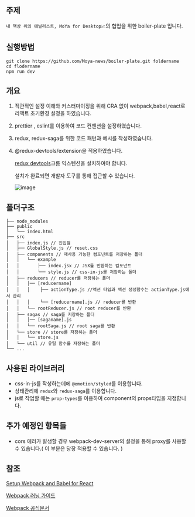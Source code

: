 ## 주제

`내 책상 위의 애널리스트, MoYa for Desktop📈`의 협업을 위한 boiler-plate 입니다.

## 실행방법

```
git clone https://github.com/Moya-news/boiler-plate.git foldername
cd flodername
npm run dev
```

## 개요

1. 직관적인 설정 이해와 커스터마이징을 위해 CRA 없이 webpack,babel,react로 리액트 초기환경 설정을 하였습니다.
2. prettier , eslint를 이용하여 코드 컨벤션을 설정하였습니다.
3. redux, redux-saga를 위한 코드 패턴과 예시를 작성하였습니다.
4. @redux-devtools/extension을 적용하였습니다.

   [redux devtools](https://chrome.google.com/webstore/detail/redux-devtools/lmhkpmbekcpmknklioeibfkpmmfibljd)크롬 익스텐션을 설치하여야 합니다.

   설치가 완료되면 개발자 도구를 통해 접근할 수 있습니다.

   ![image](https://user-images.githubusercontent.com/79688915/154262098-6488e419-96b6-4284-8a58-ea1783021073.png)

## 폴더구조

```
├── node_modules
├── public
│   └── index.html
├── src
│   ├── index.js // 진입점
│   ├── GlobalStyle.js // reset.css
│   ├── components // 재사용 가능한 컴포넌트를 저장하는 폴더
│   │   └── example
│   │       ├── index.jsx // JSX를 반환하는 컴포넌트
│   │       └── style.js // css-in-js를 저장하는 폴더
│   ├── reducers // reducer를 저장하는 폴더
│   │   │── [reducername]
│   │   │    ├── actionType.js //액션 타입과 액션 생성함수는 actionType.js에서 관리
│   │   │    └── [reducername].js // reducer를 반환
│   │   └── rootReducer.js // root reducer를 반환
│   ├── sagas // saga를 저장하는 폴더
│   │   │── [saganame].js
│   │   └── rootSaga.js // root saga를 반환
│   └── store // store를 저장하는 폴더
│   │   └── store.js
│   └── util // 유틸 함수를 저장하는 폴더
└── ...
```

## 사용된 라이브러리

- css-in-js를 작성하는데에 `@emotion/styled`를 이용합니다.
- 상태관리에 `redux`와 `redux-saga`를 이용합니다.
- js로 작업할 때는 `prop-types`를 이용하여 component의 props타입을 지정합니다.

## 추가 예정인 항목들

- cors 에러가 발생할 경우 webpack-dev-server의 설정을 통해 proxy를 사용할 수 있습니다.( 이 부분은 당장 적용할 수 있습니다. )

## 참조

[Setup Webpack and Babel for React](https://www.youtube.com/watch?v=ydDUm1yPZs0)

[Webpack 러닝 가이드](https://yamoo9.gitbook.io/webpack/)

[Webpack 공식문서](https://webpack.js.org/)
